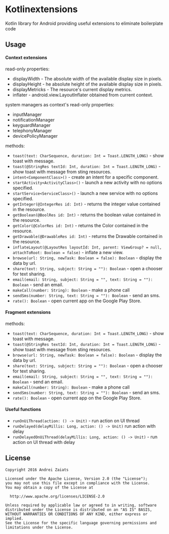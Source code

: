 # Kotlinextensions
Kotlin library for Android providing useful extensions to eliminate boilerplate code

## Usage

#### Context extensions

read-only properties:

- displayWidth - The absolute width of the available display size in pixels.
- displayHeight - he absolute height of the available display size in pixels.
- displayMetricks - The resource's current display metrics.
- inflater - android.view.LayoutInflater obtained from current context.

system managers as context's read-only properties:

- inputManager
- notificationManager
- keyguardManager
- telephonyManager
- devicePolicyManager

methods:

- `toast(text: CharSequence, duration: Int = Toast.LENGTH_LONG)` - show toast with message.
- `toast(@StringRes textId: Int, duration: Int = Toast.LENGTH_LONG)` - show toast with message from sting resources.
- `intent<ComponentClass>()` - create an intent for a specific component.
- `startActivity<ActivityClass>()` - launch a new activity with no options specified.
- `startService<ServiceClass>()` - launch a new service with no options specified.
- `getInteger(@IntegerRes id: Int)` - returns the integer value contained in the resource.
- `getBoolean(@BoolRes id: Int)` - returns the boolean value contained in the resource.
- `getColor(@ColorRes id: Int)` - returns the Color contained in the resource.
- `getDrawable(@DrawableRes id: Int)` - returns the Drawable contained in the resource.
- `inflateLayout(@LayoutRes layoutId: Int, parent: ViewGroup? = null, attachToRoot: Boolean = false)` - inflate a new view.
- `browse(url: String, newTask: Boolean = false): Boolean` - display the data by url.
- `share(text: String, subject: String = ""): Boolean` - open a chooser for text sharing.
- `email(email: String, subject: String = "", text: String = ""): Boolean` - send an email.
- `makeCall(number: String): Boolean` - make a phone call
- `sendSms(number: String, text: String = ""): Boolean` - send an sms.
- `rate(): Boolean` - open current app on the Google Play Store.

#### Fragment extensions

methods:

- `toast(text: CharSequence, duration: Int = Toast.LENGTH_LONG)` - show toast with message.
- `toast(@StringRes textId: Int, duration: Int = Toast.LENGTH_LONG)` - show toast with message from sting resources.
- `browse(url: String, newTask: Boolean = false): Boolean` - display the data by url.
- `share(text: String, subject: String = ""): Boolean` - open a chooser for text sharing.
- `email(email: String, subject: String = "", text: String = ""): Boolean` - send an email.
- `makeCall(number: String): Boolean` - make a phone call
- `sendSms(number: String, text: String = ""): Boolean` - send an sms.
- `rate(): Boolean` - open current app on the Google Play Store.

#### Useful functions

- `runOnUiThread(action: () -> Unit)` - run action on UI thread
- `runDelayed(delayMillis: Long, action: () -> Unit)` run action with delay
- `runDelayedOnUiThread(delayMillis: Long, action: () -> Unit)` - run action on UI thread with delay

## License
    Copyright 2016 Andrei Zaiats

    Licensed under the Apache License, Version 2.0 (the "License");
    you may not use this file except in compliance with the License.
    You may obtain a copy of the License at

      http://www.apache.org/licenses/LICENSE-2.0

    Unless required by applicable law or agreed to in writing, software
    distributed under the License is distributed on an "AS IS" BASIS,
    WITHOUT WARRANTIES OR CONDITIONS OF ANY KIND, either express or implied.
    See the License for the specific language governing permissions and
    limitations under the License.
